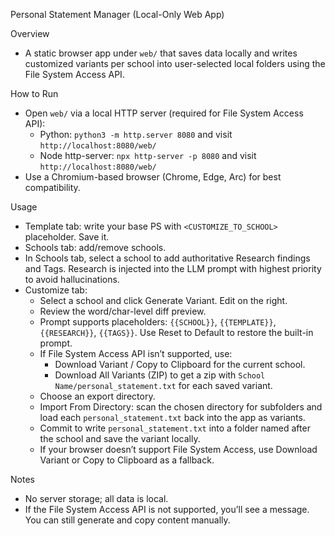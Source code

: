 Personal Statement Manager (Local-Only Web App)

Overview
- A static browser app under `web/` that saves data locally and writes customized variants per school into user-selected local folders using the File System Access API.

How to Run
- Open `web/` via a local HTTP server (required for File System Access API):
  - Python: `python3 -m http.server 8080` and visit `http://localhost:8080/web/`
  - Node http-server: `npx http-server -p 8080` and visit `http://localhost:8080/web/`
- Use a Chromium-based browser (Chrome, Edge, Arc) for best compatibility.

Usage
- Template tab: write your base PS with `<CUSTOMIZE_TO_SCHOOL>` placeholder. Save it.
- Schools tab: add/remove schools.
- In Schools tab, select a school to add authoritative Research findings and Tags. Research is injected into the LLM prompt with highest priority to avoid hallucinations.
- Customize tab:
  - Select a school and click Generate Variant. Edit on the right.
  - Review the word/char-level diff preview.
  - Prompt supports placeholders: `{{SCHOOL}}`, `{{TEMPLATE}}`, `{{RESEARCH}}`, `{{TAGS}}`. Use Reset to Default to restore the built-in prompt.
  - If File System Access API isn’t supported, use:
    - Download Variant / Copy to Clipboard for the current school.
    - Download All Variants (ZIP) to get a zip with `School Name/personal_statement.txt` for each saved variant.
  - Choose an export directory.
  - Import From Directory: scan the chosen directory for subfolders and load each `personal_statement.txt` back into the app as variants.
  - Commit to write `personal_statement.txt` into a folder named after the school and save the variant locally.
  - If your browser doesn’t support File System Access, use Download Variant or Copy to Clipboard as a fallback.

Notes
- No server storage; all data is local.
- If the File System Access API is not supported, you’ll see a message. You can still generate and copy content manually.
